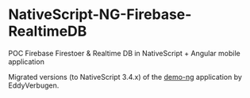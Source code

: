 # NativeScript-NG-Firebase-RealtimeDB
POC Firebase Firestoer & Realtime DB in NativeScript + Angular mobile application

Migrated versions (to NativeScript 3.4.x) of the [demo-ng](https://github.com/EddyVerbruggen/nativescript-plugin-firebase) application by EddyVerbugen.
